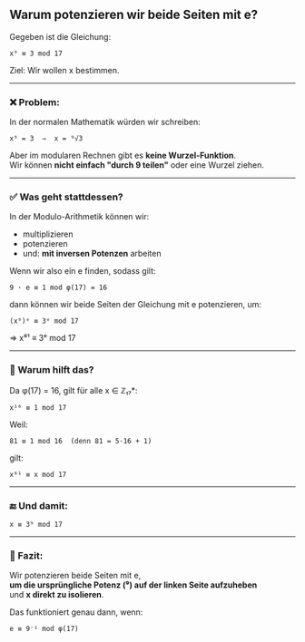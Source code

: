 ## Warum potenzieren wir beide Seiten mit e?

Gegeben ist die Gleichung:

    x⁹ ≡ 3 mod 17

Ziel: Wir wollen x bestimmen.

---

### ❌ Problem:

In der normalen Mathematik würden wir schreiben:

    x⁹ = 3  ⇒  x = ⁹√3

Aber im modularen Rechnen gibt es **keine Wurzel-Funktion**.  
Wir können **nicht einfach "durch 9 teilen"** oder eine Wurzel ziehen.

---

### ✅ Was geht stattdessen?

In der Modulo-Arithmetik können wir:

- multiplizieren  
- potenzieren  
- und: **mit inversen Potenzen** arbeiten

Wenn wir also ein e finden, sodass gilt:

    9 · e ≡ 1 mod φ(17) = 16

dann können wir beide Seiten der Gleichung mit e potenzieren, um:

    (x⁹)ᵉ ≡ 3ᵉ mod 17
⇒  x⁸¹ ≡ 3ᵉ mod 17

---

### 🧠 Warum hilft das?

Da φ(17) = 16, gilt für alle x ∈ ℤ₁₇*:

    x¹⁶ ≡ 1 mod 17

Weil:

    81 ≡ 1 mod 16  (denn 81 = 5·16 + 1)

gilt:

    x⁸¹ ≡ x mod 17

---

### 🔚 Und damit:

    x ≡ 3⁹ mod 17

---

### 📝 Fazit:

Wir potenzieren beide Seiten mit e,  
**um die ursprüngliche Potenz (⁹) auf der linken Seite aufzuheben**  
und **x direkt zu isolieren**.

Das funktioniert genau dann, wenn:

    e ≡ 9⁻¹ mod φ(17)
